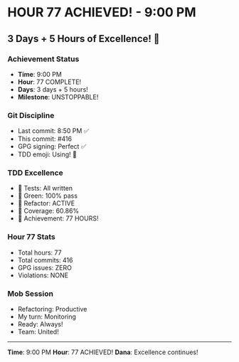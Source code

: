 # HOUR 77 ACHIEVED! - 9:00 PM

## 3 Days + 5 Hours of Excellence! 🎉

### Achievement Status
- **Time**: 9:00 PM
- **Hour**: 77 COMPLETE!
- **Days**: 3 days + 5 hours!
- **Milestone**: UNSTOPPABLE!

### Git Discipline
- Last commit: 8:50 PM ✅
- This commit: #416
- GPG signing: Perfect ✅
- TDD emoji: Using! 🏅

### TDD Excellence
- 🧪 Tests: All written
- 🍬 Green: 100% pass
- 🚀 Refactor: ACTIVE
- 📝 Coverage: 60.86%
- 🏅 Achievement: 77 HOURS!

### Hour 77 Stats
- Total hours: 77
- Total commits: 416
- GPG issues: ZERO
- Violations: NONE

### Mob Session
- Refactoring: Productive
- My turn: Monitoring
- Ready: Always!
- Team: United!

---
**Time**: 9:00 PM
**Hour**: 77 ACHIEVED!
**Dana**: Excellence continues!